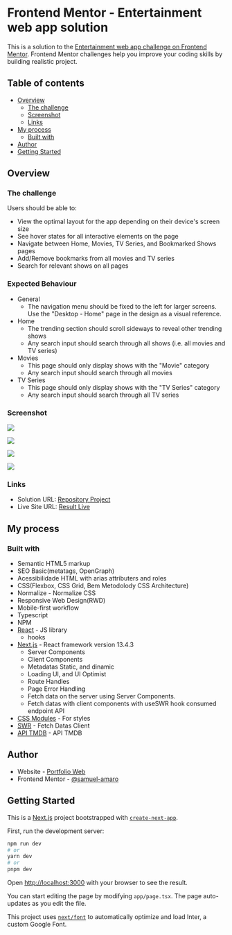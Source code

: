 # Frontend Mentor - Entertainment web app solution

This is a solution to the [Entertainment web app challenge on Frontend Mentor](https://www.frontendmentor.io/challenges/entertainment-web-app-J-UhgAW1X). Frontend Mentor challenges help you improve your coding skills by building realistic project.

## Table of contents

- [Overview](#overview)
  - [The challenge](#the-challenge)
  - [Screenshot](#screenshot)
  - [Links](#links)
- [My process](#my-process)
  - [Built with](#built-with)
- [Author](#author)
- [Getting Started](#getting-started)

## Overview

### The challenge

Users should be able to:

- View the optimal layout for the app depending on their device's screen size
- See hover states for all interactive elements on the page
- Navigate between Home, Movies, TV Series, and Bookmarked Shows pages
- Add/Remove bookmarks from all movies and TV series
- Search for relevant shows on all pages

### Expected Behaviour

- General
  - The navigation menu should be fixed to the left for larger screens. Use the "Desktop - Home" page in the design as a visual reference.
- Home
  - The trending section should scroll sideways to reveal other trending shows
  - Any search input should search through all shows (i.e. all movies and TV series)
- Movies
  - This page should only display shows with the "Movie" category
  - Any search input should search through all movies
- TV Series
  - This page should only display shows with the "TV Series" category
  - Any search input should search through all TV series

### Screenshot

![](./public/assets/result-page-home.png)

![](./public/assets/result-page-detail-movie.png)

![](./public/assets/result-page-details-tv-serie.png)

![](./public/assets/result-pagination-movies.png)

### Links

- Solution URL: [Repository Project](https://github.com/Samuel-Amaro/entertainment-web-app)
- Live Site URL: [Result Live](https://entertainment-web-app-rose.vercel.app/)

## My process

### Built with

- Semantic HTML5 markup
- SEO Basic(metatags, OpenGraph)
- Acessibilidade HTML with arias attributers and roles
- CSS(Flexbox, CSS Grid, Bem Metodolody CSS Architecture)
- Normalize - Normalize CSS
- Responsive Web Design(RWD)
- Mobile-first workflow
- Typescript
- NPM
- [React](https://reactjs.org/) - JS library
  - hooks
- [Next.js](https://nextjs.org/) - React framework version 13.4.3
  - Server Components
  - Client Components
  - Metadatas Static, and dinamic
  - Loading UI, and UI Optimist
  - Route Handles
  - Page Error Handling
  - Fetch data on the server using Server Components.
  - Fetch datas with client components with useSWR hook consumed endpoint API
- [CSS Modules](https://github.com/css-modules/css-modules) - For styles
- [SWR](https://swr.vercel.app/pt-BR/docs/getting-started) - Fetch Datas Client
- [API TMDB](https://developer.themoviedb.org/docs) - API TMDB

## Author

- Website - [Portfolio Web](https://samuel-amaro.github.io/portfolio-web/)
- Frontend Mentor - [@samuel-amaro](https://www.frontendmentor.io/profile/Samuel-Amaro)

## Getting Started

This is a [Next.js](https://nextjs.org/) project bootstrapped with [`create-next-app`](https://github.com/vercel/next.js/tree/canary/packages/create-next-app).

First, run the development server:

```bash
npm run dev
# or
yarn dev
# or
pnpm dev
```

Open [http://localhost:3000](http://localhost:3000) with your browser to see the result.

You can start editing the page by modifying `app/page.tsx`. The page auto-updates as you edit the file.

This project uses [`next/font`](https://nextjs.org/docs/basic-features/font-optimization) to automatically optimize and load Inter, a custom Google Font.
